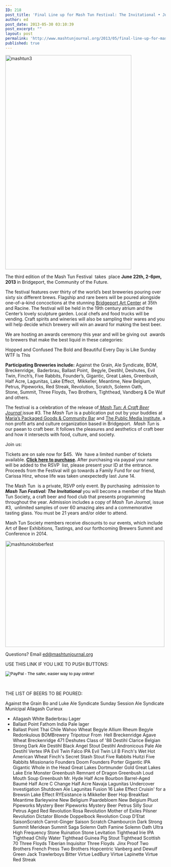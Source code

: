 ```yaml
---
ID: 218
post_title: 'Final Line up for Mash Tun Festival: The Invitational • June 22, 2013'
author: ed
post_date: 2013-05-30 03:10:39
post_excerpt: ""
layout: post
permalink: 'http://www.mashtunjournal.org/2013/05/final-line-up-for-mash-tun-festival-the-invitational-%e2%80%a2-june-22-2013/'
published: true
---
```

<a href="http://www.mashtunfest.org/wp-content/uploads/2013/06/mashtun3.jpg"><img alt="mashtun3" src="http://www.mashtunfest.org/wp-content/uploads/2013/06/mashtun3.jpg" width="396" height="672" /></a>

The third edition of the Mash Tun Festival  takes  place <strong>June 22th, 2-6pm, 2013 </strong>in Bridgeport, the Community of the Future.

The festival features over thirty of the world’s best breweries pouring over sixty six different brews. Flagship and rare beers will be poured alongside one-of-a-kind concoctions at the stunning <a href="http://bridgeportart.com/">Bridgeport Art Center</a> at 35th and Racine. The festival will be held in the 19th century atrium and the Center’s lovely sculpture garden. Local chefs and food trucks will be vending. Craft spirits and wineries will also be sampling their wares and you will help decide which brewery will win an award for making the best beer.

We are hosting an awards ceremony this year and will be giving out  awards to brewers that make the best liquid in these categories:

Hopped and Confused
The Bold and Beautiful
Every Day is Like Sunday
WTF Is This

<strong>Participating Breweries include:</strong>
Against the Grain, Ale Syndicate, BOM, Breckenridge,  Baderbrau, Ballast Point,  Begyle, Destihl, Deshutes, Evil Twin, Finch’s, Five Rabbits, Founder’s, Gigantic, Great Lakes, Greenbush, Half Acre, Lagunitas, Lake Effect,  Mikkeller, Meantime, New Belgium, Petrus, Pipeworks, Red Streak, Revolution, Scratch, Solemn Oath, Stone, Summit, Three Floyds, Two Brothers, Tighthead, Vandberg &amp; De Wulf and others.

The festival is a celebration of the release of<a href="http://mashtunjournal.org"> <em>Mash Tun: A Craft Beer Journal </em></a>issue #3. The <em>Mash Tun</em> is a publication put out by your buddies at <a href="http://www.community-bar.com">Maria’s Packaged Goods &amp; Community Bar</a> and <a href="http://www.publicmediainstitute.com">The Public Media Institute,</a> a non profit arts and culture organization based in Bridgeport.  <em>Mash Tun</em> is our paean to craft beer. It follows the pleasures and aesthetics of craft beer and how it intersects with food, culture, and society.

Join us:

Tickets are on sale now for $45.  We  have a limited number of tickets available. <a href="https://www.paypal.com/cgi-bin/webscr?cmd=_s-xclick&amp;hosted_button_id=8JHN93WU3L4PJ"><strong>Click here to purchase</strong></a><strong>. </strong>After purchasing via paypal your name will be added to the RSVP  list, please present your ID at the entrance. Proceeds from the Festival will go towards a Family Fund for our friend, Carissa Hinz, whose life was taken unexpectedly last June 14.<strong></strong>

The Mash Tun  is a private, RSVP only event. By purchasing  admission to<strong><em>  Mash Tun Festival: The Invitational</em></strong> you will become a member of the Mash Tun Society, a craft beer and food club that presents programming throughout the year. Admission includes a copy of <em>Mash Tun Journal</em>, issue #3,  unlimited samples of over 60 amazing ales and a commemorative tasting glass. You must be 21 years and/or older to attend.

Mash Tun Society members receive discounts to our events, which include Art of Beer Exhibitions, Tastings, and our forthcoming Brewers Summit and Conference in 2014.

<a href="http://www.mashtunfest.org/?attachment_id=129" rel="attachment wp-att-129"><img alt="mashtunoktoberfest" src="http://www.mashtunfest.org/wp-content/uploads/2013/03/mashtunoktoberfest.jpg" width="500" height="333" /></a>

Questions? Email ed@mashtunjournal.org

USE THIS LINK IF YOU LIKE TO PUSH BUTTONS:

<input type="image" alt="PayPal - The safer, easier way to pay online!" name="submit" src="https://www.paypalobjects.com/en_US/i/btn/btn_buynowCC_LG.gif" />

&nbsp;

THE LIST OF BEERS TO BE POURED:

Against the Grain Bo and Luke
Ale Syndicate Sunday Session
Ale Syndicate Municipal
Allagash Curieux
- Allagash White
Baderbrau Lager
- Ballast Point Fathom India Pale lager
- Ballast Point Thai Chile Wahoo Wheat
Begyle Allium Rheum
Begyle Redonkulous
BOMBrewery Tripotour From  Hell
Breckenridge Agave Wheat
Breckenridge 471
Deshutes Class of '88
Destihl Clarice Belgian Strong Dark Ale
Destihl Black Angel Stout
Destihl Andronicous Pale Ale
Destihl Vertex IPA
Evil Twin Falco IPA
Evil Twin Lil B
Finch's Wet Hot American Wheat
Finch's Secret Stash Stout
Five Rabbits Huitzi
Five Rabbits Missionario
Founders Doom
Founders Porter
Gigantic IPA
Gigantic Whole in the Head
Great Lakes Dortmunder Gold
Great Lakes Lake Erie Monster
Greenbush Remnant of Dragon
Greenbush Loud Mouth Soup
Greenbush Mr. Hyde
Half Acre Bourbon Barrel-Aged Baumé
Half Acre C Change
Half Acre Navaja
Lagunitas Undercover Investigation Shutdown Ale
Lagunitas Fusion 16
Lake Effect Cruisin' for a Brewsin
Lake Effect RYEsistance is
Mikkeller Beer Hop Breakfast
Meantime Barleywine
New Beligium Paardebloem
New Belgium Pluot
Pipeworks Mystery Beer
Pipeworks Mystery Beer
Petrus Silly Sour
Petrus Aged Red
Revolution Rosa
Revolution Mother of Exiles Pilsner
Revolution Dictator Blonde Doppelbock
Revolution Coup D’Etat SaisonScratch Carrot-Ginger Saison
Scratch Chambourcin Dark Strong
Summit Meridean
Summit Saga
Solemn Oath Famine
Solemn Oath Ultra High Frequency
Stone Ruination
Stone Levitation
Tighthead Irie IPA
Tighthead Chilly Water
Tighthead Guinea Pig Stout
Tighthead Scottish 70
Three Floyds Tiberian Inquisitor
Three Floyds  Jinx Proof
Two Brothers French Press
Two Brothers Hopcentric
Vanberg and Dewulf Green Jack Trawlerboys Bitter
Virtue LedBury
Virtue Lapinette
Virtue Red Streak